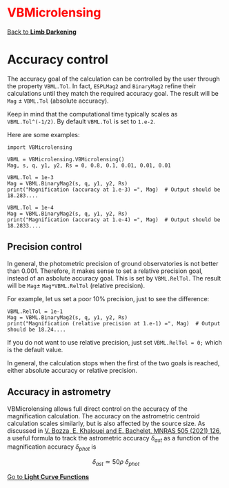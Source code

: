 # <span style="color:red">VBMicrolensing</span>

[Back to **Limb Darkening**](LimbDarkening.md)

# Accuracy control

The accuracy goal of the calculation can be controlled by the user through the property ```VBML.Tol```. In fact, ```ESPLMag2``` and ```BinaryMag2``` refine their calculations until they match the required accuracy goal. The result will be ```Mag``` $\pm$ ```VBML.Tol``` (absolute accuracy).

Keep in mind that the computational time typically scales as ```VBML.Tol^(-1/2)```. By default ```VBML.Tol``` is set to ```1.e-2```.

Here are some examples:

```
import VBMicrolensing

VBML = VBMicrolensing.VBMicrolensing()
Mag, s, q, y1, y2, Rs = 0, 0.8, 0.1, 0.01, 0.01, 0.01

VBML.Tol = 1e-3
Mag = VBML.BinaryMag2(s, q, y1, y2, Rs)
print("Magnification (accuracy at 1.e-3) =", Mag)  # Output should be 18.283....

VBML.Tol = 1e-4
Mag = VBML.BinaryMag2(s, q, y1, y2, Rs)
print("Magnification (accuracy at 1.e-4) =", Mag)  # Output should be 18.2833....
```

## Precision control

In general, the photometric precision of ground observatories is not better than 0.001. Therefore, it makes sense to set a relative precision goal, instead of an asbolute accuracy goal. This is set by ```VBML.RelTol```. The result will be ```Mag```$\pm$ ```Mag*VBML.RelTol``` (relative precision).

For example, let us set a poor 10% precision, just to see the difference:

```
VBML.RelTol = 1e-1
Mag = VBML.BinaryMag2(s, q, y1, y2, Rs)
print("Magnification (relative precision at 1.e-1) =", Mag)  # Output should be 18.24....
```

If you do not want to use relative precision, just set ```VBML.RelTol = 0;``` which is the default value.

In general, the calculation stops when the first of the two goals is reached, either absolute accuracy or relative precision.

## Accuracy in astrometry

VBMicrolensing allows full direct control on the accuracy of the magnification calculation. The accuracy on the astrometric centroid calculation scales similarly, but is also affected by the source size. As discussed in [V. Bozza, E. Khalouei and E. Bachelet, MNRAS 505 (2021) 126](https://ui.adsabs.harvard.edu/abs/2021MNRAS.505..126B/abstract), a useful formula to track the astrometric accuracy $\delta_{ast}$ as a function of the magnification accuracy $\delta_{phot}$ is

$$\delta_{ast} \simeq 50 \rho ~ \delta_{phot}$$ 

[Go to **Light Curve Functions**](LightCurves.md)
